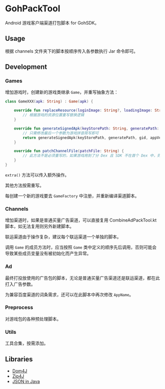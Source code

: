# GohPackTool

Android 游戏客户端渠道打包脚本 for GohSDK。

## Usage

根据 channels 文件夹下的脚本按顺序传入各参数执行 Jar 命令即可。

## Development

### Games

增加游戏时，创建新的游戏类继承 `Game`，并重写抽象方法：

```Kotlin
class GameXXX(apk: String) : Game(apk) {

    override fun replaceResource(loginImage: String?, loadingImage: String?, logoImage: String?, splashImage: String?) {
        // 根据游戏的资源位置重写替换逻辑
    }

    override fun generateSignedApk(keyStorePath: String, generatePath: String, gid: String, appVersion: String, channelName: String): Boolean {
        // 只需修改最后一个参数为游戏拼音简写即可
        return generateSignedApk(keyStorePath, generatePath, gid, appVersion, channelName, "xxx")
    }

    override fun patchChannelFile(patchFile: String) {
        // 此方法不是必须重写的，如果游戏用到了分 Dex 且 SDK 不在首个 Dex 中，则需重写此方法将渠道文件注入到对应的 Dex 中
    }
}
```

`extra()` 方法可以传入额外操作。

其他方法按需重写。

每创建一个新的游戏要去 `GameFactory` 中注册，并重新编译渠道脚本。

### Channels

增加渠道时，如果是普通买量广告渠道，可以直接复用 CombineAdPackTool.kt 脚本，如无法复用则另外新建脚本。

联运渠道由于操作复杂，建议每个联运渠道一个单独的脚本。

调用 `Game` 的成员方法时，应当按照 `Game` 类中定义的顺序先后调用，否则可能会导致某些成员变量没有被初始化而产生异常。

### Ad

最终打投放使用的广告包的脚本，无论是普通买量广告渠道还是联运渠道，都在此打入广告参数。

为兼容百度渠道的词条需求，还可以在此脚本中再次修改 `AppName`。

### Preprocess

对游戏包的各种预处理脚本。

### Utils

工具合集，按需添加。

## Libraries

- [Dom4J](https://github.com/dom4j/dom4j)
- [Zip4J](https://github.com/srikanth-lingala/zip4j)
- [JSON in Java](https://github.com/stleary/JSON-java)